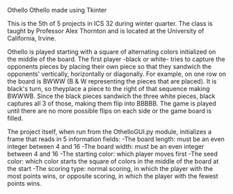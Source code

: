 Othello
Othello made using Tkinter

This is the 5th of 5 projects in ICS 32 during winter quarter. The class is taught by Professor Alex Thornton and is
located at the University of California, Irvine.

Othello is played starting with a square of alternating colors initialized on the middle of the board. The first player
-black or white- tries to capture the opponents pieces by placing their own piece so that they sandwich the opponents' 
vertically, horizontally or diagonally. For example, on one row on the board is BWWW (B & W representing the pieces 
that are placed). It is black's turn, so theyplace a piece to the right of that sequence making BWWWB. Since the black
pieces sandwich the three white pieces, black captures all 3 of those, making them flip into BBBBB. The game is played
until there are no more possible flips on each side or the game board is filled.

The project itself, when run from the OthelloGUI.py module, initializes a frame that reads in 5 information fields:
-The board length: must be an even integer between 4 and 16 -The board width: must be an even integer between 4 and 16
-The starting color: which player moves first
-The seed color: which color starts the square of colors in the middle of the board at the start 
-The scoring type: normal scoring, in which the player with the most points wins, or opposite scoring, 
                   in which the player with the fewest points wins.
